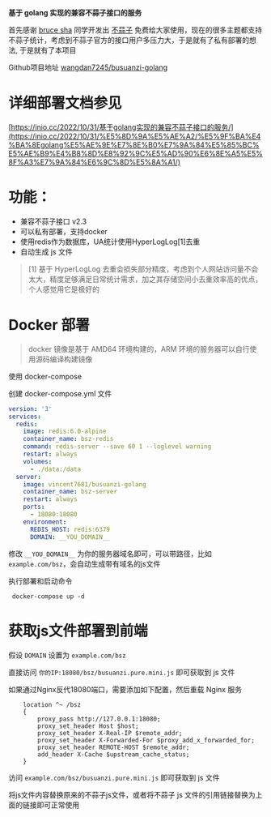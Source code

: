 **基于 golang 实现的兼容不蒜子接口的服务**

首先感谢 [bruce sha](http://ibruce.info/about/) 同学开发出 [不蒜子](http://ibruce.info)
免费给大家使用，现在的很多主题都支持不蒜子统计，考虑到不蒜子官方的接口用户多压力大，于是就有了私有部署的想法, 于是就有了本项目

Github项目地址 [wangdan7245/busuanzi-golang](https://github.com/wangdan7245/busuanzi-golang)

# 详细部署文档参见
[https://inio.cc/2022/10/31/基于golang实现的兼容不蒜子接口的服务/](https://inio.cc/2022/10/31/%E5%8D%9A%E5%AE%A2/%E5%9F%BA%E4%BA%8Egolang%E5%AE%9E%E7%8E%B0%E7%9A%84%E5%85%BC%E5%AE%B9%E4%B8%8D%E8%92%9C%E5%AD%90%E6%8E%A5%E5%8F%A3%E7%9A%84%E6%9C%8D%E5%8A%A1/)

# 功能：

- 兼容不蒜子接口 v2.3
- 可以私有部署，支持docker
- 使用redis作为数据库，UA统计使用HyperLogLog[1]去重
- 自动生成 js 文件

> [1] 基于 HyperLogLog 去重会损失部分精度，考虑到个人网站访问量不会太大，精度足够满足日常统计需求，加之其存储空间小去重效率高的优点，个人感觉用它是极好的

# Docker 部署

> docker 镜像是基于 AMD64 环境构建的，ARM 环境的服务器可以自行使用源码编译构建镜像

使用 docker-compose

创建 docker-compose.yml 文件

```yaml
version: '3'
services:
  redis:
    image: redis:6.0-alpine
    container_name: bsz-redis
    command: redis-server --save 60 1 --loglevel warning
    restart: always
    volumes:
      - ./data:/data
  server:
    image: vincent7681/busuanzi-golang
    container_name: bsz-server
    restart: always
    ports:
      - 18080:18080
    environment:
      REDIS_HOST: redis:6379
      DOMAIN: __YOU_DOMAIN__
```

修改 `__YOU_DOMAIN__` 为你的服务器域名即可，可以带路径，比如 `example.com/bsz`，会自动生成带有域名的js文件

执行部署和启动命令

```shell
 docker-compose up -d
```

# 获取js文件部署到前端

假设 `DOMAIN` 设置为 `example.com/bsz`

直接访问 `你的IP:18080/bsz/busuanzi.pure.mini.js` 即可获取到 js 文件

如果通过Nginx反代18080端口，需要添加如下配置，然后重载 Nginx 服务

```nginx
    location ^~ /bsz
    {
        proxy_pass http://127.0.0.1:18080;
        proxy_set_header Host $host;
        proxy_set_header X-Real-IP $remote_addr;
        proxy_set_header X-Forwarded-For $proxy_add_x_forwarded_for;
        proxy_set_header REMOTE-HOST $remote_addr;
        add_header X-Cache $upstream_cache_status;
    }
```

访问 `example.com/bsz/busuanzi.pure.mini.js` 即可获取到 js 文件

将js文件内容替换原来的不蒜子js文件，或者将不蒜子 js 文件的引用链接替换为上面的链接即可正常使用
